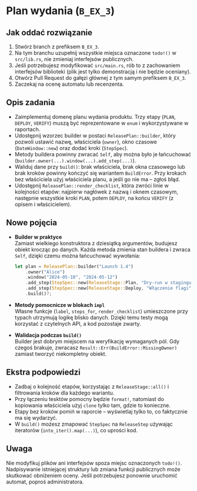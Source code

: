 # Plan wydania (`B_EX_3`)

## Jak oddać rozwiązanie
1. Stwórz branch z prefiksem `B_EX_3`.
2. Na tym branchu uzupełnij wszystkie miejsca oznaczone `todo!()` w `src/lib.rs`, nie zmieniaj interfejsów publicznych.
3. Jeśli potrzebujesz modyfikować `src/main.rs`, rób to z zachowaniem interfejsów biblioteki (plik jest tylko demonstracją i nie będzie oceniany).
4. Otwórz Pull Request do gałęzi głównej z tym samym prefiksem `B_EX_3`.
5. Zaczekaj na ocenę automatu lub recenzenta.

## Opis zadania
- Zaimplementuj domenę planu wydania produktu. Trzy etapy (`PLAN`, `DEPLOY`, `VERIFY`) muszą być reprezentowane w `enum` i wykorzystywane w raportach.
- Udostępnij wzorzec builder w postaci `ReleasePlan::builder`, który pozwoli ustawić nazwę, właściciela (`owner`), okno czasowe (`DateWindow::new`) oraz dodać kroki (`StepSpec`).
- Metody buildera powinny zwracać `Self`, aby można było je łańcuchować (`builder.owner(...).window(...).add_step(...)`).
- Waliduj dane przy `build()`: brak właściciela, brak okna czasowego lub brak kroków powinny kończyć się wariantem `BuildError`. Przy krokach bez właściciela użyj właściciela planu, a jeśli go nie ma – zgłoś błąd.
- Udostępnij `ReleasePlan::render_checklist`, która zwróci linie w kolejności etapów: najpierw nagłówek z nazwą i oknem czasowym, następnie wszystkie kroki `PLAN`, potem `DEPLOY`, na końcu `VERIFY` (z opisem i właścicielem).

## Nowe pojęcia
- **Builder w praktyce**  
  Zamiast wielkiego konstruktora z dziesiątką argumentów, budujesz obiekt krocząc po danych. Każda metoda zmienia stan buildera i zwraca `Self`, dzięki czemu można łańcuchować wywołania:

  ```rust
  let plan = ReleasePlan::builder("Launch 1.4")
      .owner("Alice")
      .window("2024-05-10", "2024-05-12")
      .add_step(StepSpec::new(ReleaseStage::Plan, "Dry-run w stagingu"))
      .add_step(StepSpec::new(ReleaseStage::Deploy, "Włączenie flagi"))
      .build()?;
  ```

- **Metody pomocnicze w blokach `impl`**  
  Własne funkcje (`label`, `steps_for`, `render_checklist`) umieszczone przy typach utrzymują logikę blisko danych. Dzięki temu testy mogą korzystać z czytelnych API, a kod pozostaje zwarty.

- **Walidacja podczas `build()`**  
  Builder jest dobrym miejscem na weryfikację wymaganych pól. Gdy czegoś brakuje, zwracasz `Result::Err(BuildError::MissingOwner)` zamiast tworzyć niekompletny obiekt.

## Ekstra podpowiedzi
- Zadbaj o kolejność etapów, korzystając z `ReleaseStage::all()` i filtrowania kroków dla każdego wariantu.
- Przy łączeniu tesktów pomocny będzie `format!`, natomiast do kopiowania właściciela użyj `clone` tylko tam, gdzie to konieczne.
- Etapy bez kroków pomiń w raporcie – wyświetlaj tylko to, co faktycznie ma się wydarzyć.
- W `build()` możesz zmapować `StepSpec` na `ReleaseStep` używając iteratorów (`into_iter().map(...)`), co uprości kod.

## Uwaga
Nie modyfikuj plików ani interfejsów spoza miejsc oznaczonych `todo!()`. Nadpisywanie istniejącej struktury lub zmiana funkcji publicznych może skutkować obniżeniem oceny. Jeśli potrzebujesz ponownie uruchomić automat, poproś administratora.
